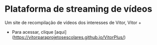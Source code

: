 # Plataforma de streaming de vídeos
Um site de recompilação de vídeos dos interesses de Vitor, Vitor +

- Para acessar, clique [aqui] (https://vitorparaprojetosescolares.github.io/VitorPlus/)
